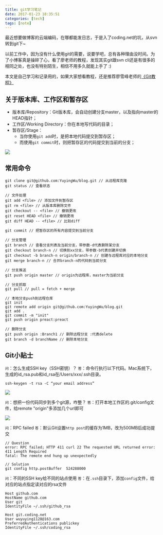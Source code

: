 ```yaml
---
title: git学习笔记
date: 2017-01-23 18:35:51
categories: [tech]
tags: [note]
---
```

最近想要做博客的云端编码，在哪都能发日志，于是入了coding.net的坑，从svn转到git下~

以前工作中，因为没有什么使用git的需要，说要学吧，总有各种理由没时间。为了小博客真是操碎了心，看了廖老师的教程，发现其实git跟svn cli还是有很多的相同之处，也没有特别陌生，相信不用多久就能上手了 :)

本文是自己学习和记录用的，如果大家想看教程，还是推荐廖雪峰老师的[《Git教程》](http://www.liaoxuefeng.com/wiki/0013739516305929606dd18361248578c67b8067c8c017b000)
<!-- more -->
## 关于版本库、工作区和暂存区
* 版本库/Repository：Git版本库，会自动创建分支master，以及指向master的HEAD指针；
* 工作区/Working Directory：你在本地写代码的目录；
* 暂存区/Stage：
	* 当你使用`git add`时，是把本地代码提交到暂存区；
	* 而使用`git commit`时，则把暂存区的代码提交到当前的分支；

![](https://cdn.sinacloud.net/woodysblog/git/git.jpg)

## 常用命令

```
git clone git@github.com:YuyingWu/blog.git // 从远程库克隆
git status // 查看状态

// 文件处理
git add <file> // 添加文件到暂存区
git rm <file> // 从版本库删除文件
git checkout -- <file> // 撤销更改
git reset HEAD <file> // 撤销更改
git diff HEAD -- <file> // 比较diff

git commit // 把暂存区的所有内容提交到当前分支

// 分支管理
git branch // 查看分支列表及当前分支，带参数-d代表删除某分支
git checkout branch-n // 切换到xx分支，带参数-b代表创建并切换
git checkout -b branch-n origin/branch-n // 创建与远程库对应的本地分支
git merge branch-n // 合并branch-n的代码到当前分支

// 分支推送
git push origin master // origin为远程库，master为当前分支

// 分支抓取
git pull // pull = fetch + merge

// 本地分支push到远程仓库
git init
git remote add origin git@github.com:YuyingWu/blog.git
git add .
git commit -m "init"
git push origin preact:preact

// 删除分支
git push origin :Branch1 // 删除远程分支 :代表delete
git branch -d branchName // 删除本地分支
```

## Git小贴士

`问`：怎么生成SSH key（SSH密钥）？
`答`：命令行执行以下代码。Mac系统下，生成的id_rsa.pub和id_rsa在/Users/xxx/.ssh目录。
```
ssh-keygen -t rsa -C “your email address”
```

![](https://cdn.sinacloud.net/woodysblog/git/ssh.png)

`问`：想把一份代码同步到多个git源，咋整？
`答`：打开本地工作区的.git/config文件，给remote "origin"多添加几个url即可

![](https://cdn.sinacloud.net/woodysblog/git/remote.png)

`问`：RPC failed
`答`：默认Git设置`http post`的缓存为1MB，改为500MB后成功提交

```
// Question
error: RPC failed; HTTP 411 curl 22 The requested URL returned error: 411 Length Required
fatal: The remote end hung up unexpectedly

// Solution
git config http.postBuffer  524288000
```

`问`：不同的SSH key给不同的站点使用
`答`：在`.ssh`目录下，添加`config`文件，给对应的站点指定读对应的rsa文件

```
Host github.com
HostName github.com
User git
IdentityFile ~/.ssh/github_rsa

Host git.coding.net
User wuyuying1128@163.com
PreferredAuthentications publickey
IdentityFile ~/.ssh/coding_rsa
```
